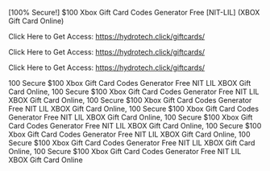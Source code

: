 [100% Secure!] $100 Xbox Gift Card Codes Generator Free [NIT-LIL] (XBOX Gift Card Online)

Click Here to Get Access: https://hydrotech.click/giftcards/

Click Here to Get Access: https://hydrotech.click/giftcards/

Click Here to Get Access: https://hydrotech.click/giftcards/

 100 Secure $100 Xbox Gift Card Codes Generator Free NIT LIL XBOX Gift Card Online, 100 Secure $100 Xbox Gift Card Codes Generator Free NIT LIL XBOX Gift Card Online, 100 Secure $100 Xbox Gift Card Codes Generator Free NIT LIL XBOX Gift Card Online, 100 Secure $100 Xbox Gift Card Codes Generator Free NIT LIL XBOX Gift Card Online, 100 Secure $100 Xbox Gift Card Codes Generator Free NIT LIL XBOX Gift Card Online, 100 Secure $100 Xbox Gift Card Codes Generator Free NIT LIL XBOX Gift Card Online, 100 Secure $100 Xbox Gift Card Codes Generator Free NIT LIL XBOX Gift Card Online, 100 Secure $100 Xbox Gift Card Codes Generator Free NIT LIL XBOX Gift Card Online
